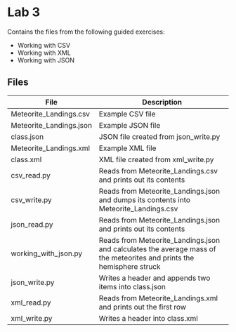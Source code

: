 # Lab 3
Contains the files from the following guided exercises:
- Working with CSV
- Working with XML
- Working with JSON

## Files
| File | Description |
| - | - |
| Meteorite_Landings.csv | Example CSV file | 
| Meteorite_Landings.json | Example JSON file | 
| class.json | JSON file created from json_write.py |
| Meteorite_Landings.xml | Example XML file |
| class.xml | XML file created from xml_write.py |
| csv_read.py | Reads from Meteorite_Landings.csv and prints out its contents |
| csv_write.py | Reads from Meteorite_Landings.json and dumps its contents into Meteorite_Landings.csv |
| json_read.py | Reads from Meteorite_Landings.json and prints out its contents |
| working_with_json.py | Reads from Meteorite_Landings.json and calculates the average mass of the meteorites and prints the hemisphere struck |
| json_write.py | Writes a header and appends two items into class.json |
| xml_read.py | Reads from Meteorite_Landings.xml and prints out the first row |
| xml_write.py | Writes a header into class.xml |
